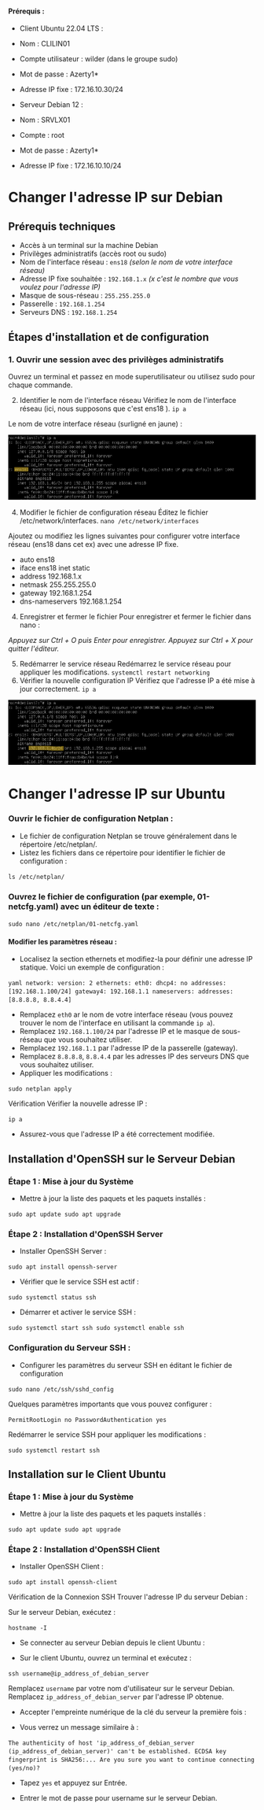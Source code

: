 #### Prérequis : 

- Client Ubuntu 22.04 LTS :
- Nom : CLILIN01
- Compte utilisateur : wilder (dans le groupe sudo)
- Mot de passe : Azerty1*
- Adresse IP fixe : 172.16.10.30/24

- Serveur Debian 12 :
- Nom : SRVLX01
- Compte : root
- Mot de passe : Azerty1*
- Adresse IP fixe : 172.16.10.10/24

# Changer l'adresse IP sur Debian 

## Prérequis techniques

- Accès à un terminal sur la machine Debian
- Privilèges administratifs (accès root ou sudo)
- Nom de l'interface réseau : `ens18` *(selon le nom de votre interface réseau)*
- Adresse IP fixe souhaitée : `192.168.1.x` *(x c'est le nombre que vous voulez pour l'adresse IP)*
- Masque de sous-réseau : `255.255.255.0`
- Passerelle : `192.168.1.254`
- Serveurs DNS : `192.168.1.254`

## Étapes d'installation et de configuration

### 1. Ouvrir une session avec des privilèges administratifs

Ouvrez un terminal et passez en mode superutilisateur ou utilisez sudo pour chaque commande.

2. Identifier le nom de l'interface réseau
Vérifiez le nom de l'interface réseau (ici, nous supposons que c'est ens18 ).
`ip a`

Le nom de votre interface réseau (surligné en jaune) :

![Choix de l'adaptateur](Images/Choix_IP_Fixe_Debian1.png)

4. Modifier le fichier de configuration réseau
Éditez le fichier /etc/network/interfaces.
`nano /etc/network/interfaces`

Ajoutez ou modifiez les lignes suivantes pour configurer votre interface réseau (ens18 dans cet ex)  avec une adresse IP fixe.

- auto ens18
- iface ens18 inet static
- address 192.168.1.x
- netmask 255.255.255.0
- gateway 192.168.1.254
- dns-nameservers 192.168.1.254

4. Enregistrer et fermer le fichier
Pour enregistrer et fermer le fichier dans nano :

*Appuyez sur Ctrl + O puis Enter pour enregistrer.
Appuyez sur Ctrl + X pour quitter l'éditeur.*

5. Redémarrer le service réseau
Redémarrez le service réseau pour appliquer les modifications.
`systemctl restart networking`
6. Vérifier la nouvelle configuration IP
Vérifiez que l'adresse IP a été mise à jour correctement.
`ip a`

![Choix de l'adaptateur](Images/Choix_IP_Fixe_Debian2.png)

# Changer l'adresse IP sur Ubuntu

### Ouvrir le fichier de configuration Netplan :

- Le fichier de configuration Netplan se trouve généralement dans le répertoire /etc/netplan/.
- Listez les fichiers dans ce répertoire pour identifier le fichier de configuration :

```ls /etc/netplan/```

### Ouvrez le fichier de configuration (par exemple, 01-netcfg.yaml) avec un éditeur de texte :

```sudo nano /etc/netplan/01-netcfg.yaml```

#### Modifier les paramètres réseau :

- Localisez la section ethernets et modifiez-la pour définir une adresse IP statique. Voici un exemple de configuration :

`
yaml
network:
  version: 2
  ethernets:
    eth0:
      dhcp4: no
      addresses: [192.168.1.100/24]
      gateway4: 192.168.1.1
      nameservers:
        addresses: [8.8.8.8, 8.8.4.4]
`

- Remplacez `eth0` ar le nom de votre interface réseau (vous pouvez trouver le nom de l'interface en utilisant la commande `ip a`).
- Remplacez `192.168.1.100/24` par l'adresse IP et le masque de sous-réseau que vous souhaitez utiliser.
- Remplacez `192.168.1.1` par l'adresse IP de la passerelle (gateway).
- Remplacez `8.8.8.8`, `8.8.4.4` par les adresses IP des serveurs DNS que vous souhaitez utiliser.
- Appliquer les modifications :

`sudo netplan apply`

Vérification
Vérifier la nouvelle adresse IP :

`ip a`

- Assurez-vous que l'adresse IP a été correctement modifiée.


## Installation d'OpenSSH sur le Serveur Debian

### Étape 1 : Mise à jour du Système

- Mettre à jour la liste des paquets et les paquets installés :

`sudo apt update
sudo apt upgrade`

### Étape 2 : Installation d'OpenSSH Server

- Installer OpenSSH Server :

`sudo apt install openssh-server`

- Vérifier que le service SSH est actif :

`sudo systemctl status ssh`

- Démarrer et activer le service SSH :

`sudo systemctl start ssh
sudo systemctl enable ssh`

### Configuration du Serveur SSH :

- Configurer les paramètres du serveur SSH en éditant le fichier de configuration

`sudo nano /etc/ssh/sshd_config`

Quelques paramètres importants que vous pouvez configurer :

`PermitRootLogin no
PasswordAuthentication yes`

Redémarrer le service SSH pour appliquer les modifications :

`sudo systemctl restart ssh`

## Installation sur le Client Ubuntu

### Étape 1 : Mise à jour du Système

- Mettre à jour la liste des paquets et les paquets installés :

`sudo apt update
sudo apt upgrade`


### Étape 2 : Installation d'OpenSSH Client

- Installer OpenSSH Client :

`sudo apt install openssh-client`

Vérification de la Connexion SSH
Trouver l'adresse IP du serveur Debian :

Sur le serveur Debian, exécutez :

`hostname -I`

- Se connecter au serveur Debian depuis le client Ubuntu :

- Sur le client Ubuntu, ouvrez un terminal et exécutez :

`ssh username@ip_address_of_debian_server`

Remplacez `username` par votre nom d'utilisateur sur le serveur Debian.
Remplacez `ip_address_of_debian_server` par l'adresse IP obtenue.

- Accepter l'empreinte numérique de la clé du serveur la première fois :

- Vous verrez un message similaire à :

`The authenticity of host 'ip_address_of_debian_server (ip_address_of_debian_server)' can't be established.
ECDSA key fingerprint is SHA256:...
Are you sure you want to continue connecting (yes/no)?`

- Tapez `yes` et appuyez sur Entrée.

- Entrer le mot de passe pour username sur le serveur Debian.






